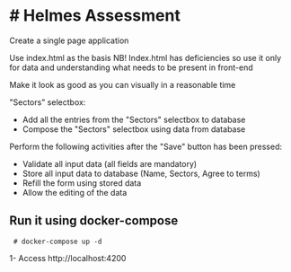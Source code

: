 # # Helmes Assessment 

Create a single page application 

Use index.html as the basis 
NB! Index.html has deficiencies so use it only for data and understanding what needs to be present in front-end

Make it look as good as you can visually in a reasonable time

"Sectors" selectbox:
- Add all the entries from the "Sectors" selectbox to database
- Compose the "Sectors" selectbox using data from database

Perform the following activities after the "Save" button has been pressed: 
- Validate all input data (all fields are mandatory)
- Store all input data to database (Name, Sectors, Agree to terms)
- Refill the form using stored data
- Allow the editing of the data

## Run it using docker-compose

```
 # docker-compose up -d
```
 1- Access http://localhost:4200
